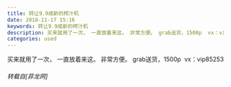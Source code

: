 ```yaml
---
title: 转让9.9成新的榨汁机
date: 2018-11-17 15:16
keywords: 转让9.9成新的榨汁机
description: 买来就用了一次， 一直放着来这。 非常方便。 grab送货，1500p  vx：vip85253
categories: used
---
```

<td class="t_f" id="postmessage_2297800">

买来就用了一次， 一直放着来这。 非常方便。 grab送货，1500p  vx：vip85253</td>
###### 转载自[菲龙网]
